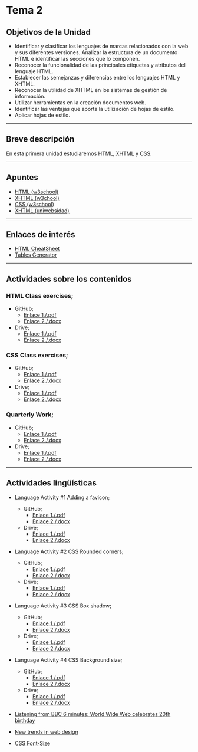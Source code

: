 # Tema 2

## Objetivos de la Unidad

- Identificar y clasificar los lenguajes de marcas relacionados con la web y sus diferentes versiones.
Analizar la estructura de un documento HTML e identificar las secciones que lo componen.
- Reconocer la funcionalidad de las principales etiquetas y atributos del lenguaje HTML.
- Establecer las semejanzas y diferencias entre los lenguajes HTML y XHTML.
- Reconocer la utilidad de XHTML en los sistemas de gestión de información.
- Utilizar herramientas en la creación documentos web.
- Identificar las ventajas que aporta la utilización de hojas de estilo.
- Aplicar hojas de estilo.

-----

## Breve descripción
En esta primera unidad estudiaremos HTML, XHTML y CSS.

-----

## Apuntes

* [HTML (w3school)](http://www.w3schools.com/html/)
* [XHTML (w3chool)](http://www.w3schools.com/html/html_xhtml.asp)
* [CSS (w3school)](http://www.w3schools.com/css/default.asp)
* [XHTML (uniwebsidad)](https://uniwebsidad.com/libros/xhtml)

-----

## Enlaces de interés
* [HTML CheatSheet](https://htmlcheatsheet.com/)
* [Tables Generator](https://www.tablesgenerator.com/html_tables)

-----

## Actividades sobre los contenidos
### HTML Class exercises;  
* GitHub; 
	* [Enlace 1./.pdf](https://github.com/usaurioRAWR/Lenguaje-de-marcado/blob/main/Tema%202/Documentation/Actividades%20sobre%20los%20contenidos/LMSGI_02_Actividades.pdf)
	* [Enlace 2./.docx](https://github.com/usaurioRAWR/Lenguaje-de-marcado/blob/main/Tema%202/Documentation/Actividades%20sobre%20los%20contenidos/LMSGI_02_Actividades.docx) 
* Drive;
	* [Enlace 1./.pdf](https://drive.google.com/file/d/1jCaGtFIW-_q8wktdzUCUmbkXjfm8ghTf/view?usp=sharing)
	* [Enlace 2./.docx](https://drive.google.com/file/d/1tCEuCB5h7O9IXP-Ysr_XFc73zhZZXWGu/view?usp=sharing) 
		
### CSS Class exercises;  
* GitHub; 
	* [Enlace 1./.pdf](https://github.com/usaurioRAWR/Lenguaje-de-marcado/blob/main/Tema%202/Documentation/Actividades%20sobre%20los%20contenidos/Ejercicios%20CSS.pdf)
	* [Enlace 2./.docx](https://github.com/usaurioRAWR/Lenguaje-de-marcado/blob/main/Tema%202/Documentation/Actividades%20sobre%20los%20contenidos/Ejercicios%20CSS.docx) 
* Drive;
	* [Enlace 1./.pdf](https://drive.google.com/file/d/1uZkxC74Cm-wOP80sCihj3QJJ1SkZAhHS/view?usp=sharing)
	* [Enlace 2./.docx](https://drive.google.com/file/d/1UF8k5ZjWX9H0GBpvAcDu3GbDJy9iVGUc/view?usp=sharing) 
		
### Quarterly Work;    
* GitHub; 
	* [Enlace 1./.pdf](https://github.com/usaurioRAWR/Lenguaje-de-marcado/blob/main/Tema%202/Documentation/Actividades%20sobre%20los%20contenidos/QuarterlyWork1st_19.pdf)
	* [Enlace 2./.docx](https://github.com/usaurioRAWR/Lenguaje-de-marcado/blob/main/Tema%202/Documentation/Actividades%20sobre%20los%20contenidos/QuarterlyWork1st_19.docx) 
* Drive;
	* [Enlace 1./.pdf](https://drive.google.com/file/d/1WsJQLpV4N1Wfc0Xp0hj3K8Sm4nIMY74R/view?usp=sharing)
	* [Enlace 2./.docx](https://drive.google.com/file/d/1qk7mKBNU2VMlVlWc-Z-QtVSk_dXtIyKq/view?usp=sharing) 

-----

## Actividades lingüísticas
*  Language Activity #1 Adding a favicon; 
	* GitHub; 
		* [Enlace 1./.pdf](https://github.com/usaurioRAWR/Lenguaje-de-marcado/blob/main/Tema%202/Documentation/Actividades%20ling%C3%BC%C3%ADsticas/Language%20activity%20%231%20%20%20Adding%20a%20favicon.pdf)
		* [Enlace 2./.docx](https://github.com/usaurioRAWR/Lenguaje-de-marcado/blob/main/Tema%202/Documentation/Actividades%20ling%C3%BC%C3%ADsticas/Language%20activity%20%231%20%20%20Adding%20a%20favicon.docx) 
	* Drive;
		* [Enlace 1./.pdf](https://drive.google.com/file/d/14YGfqMnnH0LlkPyg3fC9pGrkgVYma1wb/view?usp=sharing)
		* [Enlace 2./.docx](https://drive.google.com/file/d/1nFFN37efv4UVF2GrnZJYqCn7N4as3v65/view?usp=sharing) 

* Language Activity #2 CSS Rounded corners; 
	* GitHub; 
		* [Enlace 1./.pdf](https://github.com/usaurioRAWR/Lenguaje-de-marcado/blob/main/Tema%202/Documentation/Actividades%20ling%C3%BC%C3%ADsticas/Language%20activity%20%232%20-%20Rounded%20border%20Teacher%20_.pdf)
		* [Enlace 2./.docx](https://github.com/usaurioRAWR/Lenguaje-de-marcado/blob/main/Tema%202/Documentation/Actividades%20ling%C3%BC%C3%ADsticas/Language%20activity%20%232%20-%20Rounded%20border%20Teacher%20_.docx) 
	* Drive;
		* [Enlace 1./.pdf](https://drive.google.com/file/d/1lQPivLy1HKG-0ubphYOxPHkWBKoKr-q3/view?usp=sharing)
		* [Enlace 2./.docx](https://drive.google.com/file/d/17y4FBFcKLx64bA4GBkmyksAExWRGvYu5/view?usp=sharing) 

* Language Activity #3 CSS Box shadow; 
	* GitHub; 
		* [Enlace 1./.pdf](https://github.com/usaurioRAWR/Lenguaje-de-marcado/blob/main/Tema%202/Documentation/Actividades%20ling%C3%BC%C3%ADsticas/Language%20activity%20%233%20-%20box-shadow.pdf)
		* [Enlace 2./.docx](https://github.com/usaurioRAWR/Lenguaje-de-marcado/blob/main/Tema%202/Documentation/Actividades%20ling%C3%BC%C3%ADsticas/Language%20activity%20%233%20-%20box-shadow.docx) 
	* Drive;
		* [Enlace 1./.pdf](https://drive.google.com/file/d/1SHqSfaj7DiYgrl4mNAX7xrrdtuOTXjdx/view?usp=sharing)
		* [Enlace 2./.docx](https://drive.google.com/file/d/13EldWapkIFXkTQ0FaLyt48bWBHAtsMmz/view?usp=sharing) 

* Language Activity #4 CSS Background size; 
	* GitHub; 
		* [Enlace 1./.pdf](https://github.com/usaurioRAWR/Lenguaje-de-marcado/blob/main/Tema%202/Documentation/Actividades%20ling%C3%BC%C3%ADsticas/Language%20activity%20%234%20-%20background-size_.pdf)
		* [Enlace 2./.docx](https://github.com/usaurioRAWR/Lenguaje-de-marcado/blob/main/Tema%202/Documentation/Actividades%20ling%C3%BC%C3%ADsticas/Language%20activity%20%234%20-%20background-size_.docx) 
	* Drive;
		* [Enlace 1./.pdf](https://drive.google.com/file/d/1aFZM_vgbaNA51wPt7aF-EJcdbHqNY4Pq/view?usp=sharing)
		* [Enlace 2./.docx](https://drive.google.com/file/d/1n3zulJG4kJbm6aVV5Tjh4DOpelUa7Un-/view?usp=sharing) 

* [Listening from BBC 6 minutes: World Wide Web celebrates 20th birthday](http://www.bbc.co.uk/worldservice/learningenglish/general/sixminute/2011/08/110817_6min_english_web_page.shtml)

* [New trends in web design](http://www.instantshift.com/2011/03/22/the-latest-trends-in-web-design/)

* [CSS Font-Size](http://h2131053.stratoserver.net/cursos/file.php/53/CSS_Font.pdf)
